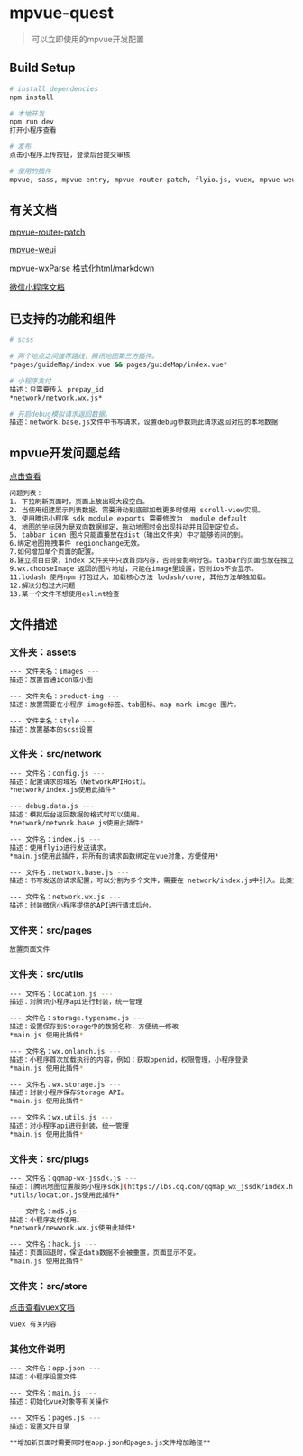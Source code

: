 # mpvue-quest
> 可以立即使用的mpvue开发配置

## Build Setup
``` bash
# install dependencies
npm install

# 本地开发
npm run dev
打开小程序查看

# 发布
点击小程序上传按钮，登录后台提交审核

# 使用的插件
mpvue, sass, mpvue-entry, mpvue-router-patch, flyio.js, vuex, mpvue-weui, vuex-persistedstate
```
## 有关文档
[mpvue-router-patch](https://github.com/F-loat/mpvue-router-patch)

[mpvue-weui](https://kuangpf.com/mpvue-weui/#/search)

[mpvue-wxParse 格式化html/markdown](https://github.com/htzhanglong/mpvue-wxParse)

[微信小程序文档](https://developers.weixin.qq.com/miniprogram/dev/)

## 已支持的功能和组件
``` bash
# scss

# 两个地点之间推荐路线，腾讯地图第三方插件。
*pages/guideMap/index.vue && pages/guideMap/index.vue*

# 小程序支付
描述：只需要传入 prepay_id
*network/network.wx.js*

# 开启debug模拟请求返回数据。
描述：network.base.js文件中书写请求，设置debug参数则此请求返回对应的本地数据
```

## mpvue开发问题总结

[点击查看](http://wangyanz.cn/2018/12/05/mpvueqa/)
```bash
问题列表：
1. 下拉刷新页面时，页面上放出现大段空白。
2. 当使用组建展示列表数据，需要滑动到底部加载更多时使用 scroll-view实现。
3. 使用腾讯小程序 sdk module.exports 需要修改为  module default
4. 地图的坐标因为是双向数据绑定，拖动地图时会出现抖动并且回到定位点。
5. tabbar icon 图片只能直接放在dist（输出文件夹）中才能够访问的到。
6.绑定地图拖拽事件 regionchange无效。
7.如何增加单个页面的配置。
8.建立项目目录，index 文件夹中只放首页内容，否则会影响分包。tabbar的页面也放在独立的文件夹中，可以减少分包的大小。
9.wx.chooseImage 返回的图片地址，只能在image里设置，否则ios不会显示。
11.lodash 使用npm 打包过大，加载核心方法 lodash/core, 其他方法单独加载。
12.解决分包过大问题
13.某一个文件不想使用eslint检查
```

## 文件描述

### 文件夹：assets
```bash
--- 文件夹名：images ---
描述：放置普通icon或小图

--- 文件夹名：product-img ---
描述：放置需要在小程序 image标签、tab图标、map mark image 图片。

--- 文件夹名：style ---
描述：放置基本的scss设置

```

### 文件夹：src/network
``` bash
--- 文件名：config.js ---
描述：配置请求的域名（NetworkAPIHost）。
*network/index.js使用此插件*

--- debug.data.js ---
描述：模拟后台返回数据的格式时可以使用。
*network/network.base.js使用此插件*

--- 文件名：index.js ---
描述：使用flyio进行发送请求。
*main.js使用此插件，将所有的请求函数绑定在vue对象，方便使用*

--- 文件名：network.base.js ---
描述：书写发送的请求配置，可以分割为多个文件，需要在 network/index.js中引入。此类文件为书写发送请求的主要编辑文件。

--- 文件名：network.wx.js ---
描述：封装微信小程序提供的API进行请求后台。
```

### 文件夹：src/pages
```bash
放置页面文件
```

### 文件夹：src/utils
``` bash
--- 文件名：location.js ---
描述：对腾讯小程序api进行封装，统一管理

--- 文件名：storage.typename.js ---
描述：设置保存到Storage中的数据名称，方便统一修改
*main.js 使用此插件*

--- 文件名：wx.onlanch.js ---
描述：小程序首次加载执行的内容，例如：获取openid，权限管理，小程序登录
*main.js 使用此插件*

--- 文件名：wx.storage.js ---
描述：封装小程序保存Storage API。
*main.js 使用此插件*

--- 文件名：wx.utils.js ---
描述：对小程序api进行封装，统一管理
*main.js 使用此插件*
```

### 文件夹：src/plugs
``` bash
--- 文件名：qqmap-wx-jssdk.js ---
描述：[腾讯地图位置服务小程序sdk](https://lbs.qq.com/qqmap_wx_jssdk/index.html)。
*utils/location.js使用此插件*

--- 文件名：md5.js ---
描述：小程序支付使用。
*network/newwork.wx.js使用此插件*

--- 文件名：hack.js ---
描述：页面回退时，保证data数据不会被重置，页面显示不变。
*main.js 使用此插件*
```


### 文件夹：src/store
[点击查看vuex文档](https://vuex.vuejs.org/zh/)
``` bash
vuex 有关内容
```
### 其他文件说明
```bash
--- 文件名：app.json ---
描述：小程序设置文件

--- 文件名：main.js ---
描述：初始化vue对象等有关操作

--- 文件名：pages.js ---
描述：设置文件目录

**增加新页面时需要同时在app.json和pages.js文件增加路径**
```
